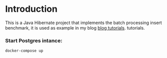 # Introduction
This is a Java Hibernate project that implements the batch processing insert benchmark, it is used as example in my blog [blog tutorials](https://marcusvieira.tech/2019/06/11/hibernate-bulk-processing/). tutorials.

### Start Postgres intance:
```
docker-compose up
```
